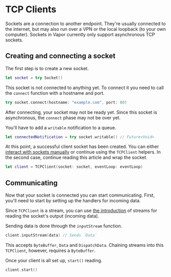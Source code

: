 # TCP Clients

Sockets are a connection to another endpoint. They're usually connected to the internet, but may also run over a VPN or the local loopback (to your own computer). Sockets in Vapor currently only support asynchronous TCP sockets.

## Creating and connecting a socket

The first step is to create a new socket.

```swift
let socket = try Socket()
```

This socket is not connected to anything yet. To connect it you need to call the `connect` function with a hostname and port.

```swift
try socket.connect(hostname: "example.com", port: 80)
```

After connecting, your socket may not be ready yet. Since this socket is asynchronous, the `connect` phase may not be over yet.

You'll have to add a `writable` notification to a queue.

```swift
let connectedNotification = try socket.writable() // Future<Void>
```

At this point, a successful client socket has been created. You can either [interact with sockets manually](tcp-socket.md) or continue using the `TCPClient` helpers. In the second case, continue reading this article and wrap the socket.

```swift
let client = TCPClient(socket: socket, eventLoop: eventLoop)
```

## Communicating

Now that your socket is connected you can start communicating. First, you'll need to start by setting up the handlers for incoming data.

Since `TCPClient` is a stream, you can use [the introduction](../async/streams.md) of streams for reading the socket's output (incoming data).

Sending data is done through the `inputStream` function.

```swift
client.inputStream(data) // Sends `Data`
```

This accepts `ByteBuffer`, `Data` and `DispatchData`. Chaining streams into this `TCPClient`, however, requires a `ByteBuffer`.

Once your client is all set up, `start()` reading.

```swift
client.start()
```
